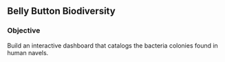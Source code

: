 ## Belly Button Biodiversity

### Objective
Build an interactive dashboard that catalogs the bacteria colonies found in human navels.

